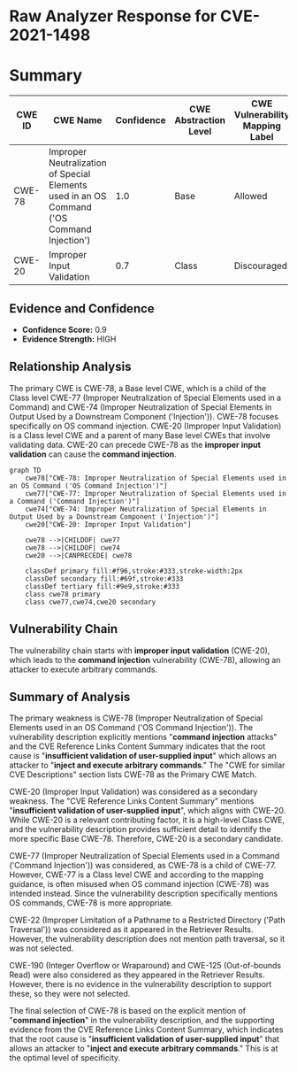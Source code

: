 # Raw Analyzer Response for CVE-2021-1498

# Summary
| CWE ID | CWE Name | Confidence | CWE Abstraction Level | CWE Vulnerability Mapping Label | CWE-Vulnerability Mapping Notes |
|---|---|---|---|---|---|
| CWE-78 | Improper Neutralization of Special Elements used in an OS Command ('OS Command Injection') | 1.0 | Base | Allowed | Primary CWE |
| CWE-20 | Improper Input Validation | 0.7 | Class | Discouraged | Secondary Candidate |

## Evidence and Confidence

*   **Confidence Score:** 0.9
*   **Evidence Strength:** HIGH

## Relationship Analysis
The primary CWE is CWE-78, a Base level CWE, which is a child of the Class level CWE-77 (Improper Neutralization of Special Elements used in a Command) and CWE-74 (Improper Neutralization of Special Elements in Output Used by a Downstream Component ('Injection')). CWE-78 focuses specifically on OS command injection. CWE-20 (Improper Input Validation) is a Class level CWE and a parent of many Base level CWEs that involve validating data. CWE-20 can precede CWE-78 as the **improper input validation** can cause the **command injection**.

```mermaid
graph TD
    cwe78["CWE-78: Improper Neutralization of Special Elements used in an OS Command ('OS Command Injection')"]
    cwe77["CWE-77: Improper Neutralization of Special Elements used in a Command ('Command Injection')"]
    cwe74["CWE-74: Improper Neutralization of Special Elements in Output Used by a Downstream Component ('Injection')"]
    cwe20["CWE-20: Improper Input Validation"]

    cwe78 -->|CHILDOF| cwe77
    cwe78 -->|CHILDOF| cwe74
    cwe20 -->|CANPRECEDE| cwe78

    classDef primary fill:#f96,stroke:#333,stroke-width:2px
    classDef secondary fill:#69f,stroke:#333
    classDef tertiary fill:#9e9,stroke:#333
    class cwe78 primary
    class cwe77,cwe74,cwe20 secondary
```

## Vulnerability Chain
The vulnerability chain starts with **improper input validation** (CWE-20), which leads to the **command injection** vulnerability (CWE-78), allowing an attacker to execute arbitrary commands.

## Summary of Analysis
The primary weakness is CWE-78 (Improper Neutralization of Special Elements used in an OS Command ('OS Command Injection')). The vulnerability description explicitly mentions "**command injection** attacks" and the CVE Reference Links Content Summary indicates that the root cause is "**insufficient validation of user-supplied input**" which allows an attacker to "**inject and execute arbitrary commands**." The "CWE for similar CVE Descriptions" section lists CWE-78 as the Primary CWE Match.

CWE-20 (Improper Input Validation) was considered as a secondary weakness. The "CVE Reference Links Content Summary" mentions "**insufficient validation of user-supplied input**", which aligns with CWE-20. While CWE-20 is a relevant contributing factor, it is a high-level Class CWE, and the vulnerability description provides sufficient detail to identify the more specific Base CWE-78. Therefore, CWE-20 is a secondary candidate.

CWE-77 (Improper Neutralization of Special Elements used in a Command ('Command Injection')) was considered, as CWE-78 is a child of CWE-77. However, CWE-77 is a Class level CWE and according to the mapping guidance, is often misused when OS command injection (CWE-78) was intended instead. Since the vulnerability description specifically mentions OS commands, CWE-78 is more appropriate.

CWE-22 (Improper Limitation of a Pathname to a Restricted Directory ('Path Traversal')) was considered as it appeared in the Retriever Results. However, the vulnerability description does not mention path traversal, so it was not selected.

CWE-190 (Integer Overflow or Wraparound) and CWE-125 (Out-of-bounds Read) were also considered as they appeared in the Retriever Results. However, there is no evidence in the vulnerability description to support these, so they were not selected.

The final selection of CWE-78 is based on the explicit mention of "**command injection**" in the vulnerability description, and the supporting evidence from the CVE Reference Links Content Summary, which indicates that the root cause is "**insufficient validation of user-supplied input**" that allows an attacker to "**inject and execute arbitrary commands**." This is at the optimal level of specificity.